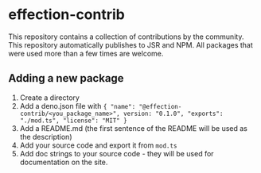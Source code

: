 # effection-contrib

This repository contains a collection of contributions by the community. This
repository automatically publishes to JSR and NPM. All packages that were used
more than a few times are welcome.

## Adding a new package

1. Create a directory
2. Add a deno.json file with
   `{ "name": "@effection-contrib/<you_package_name>", version: "0.1.0", "exports": "./mod.ts", "license": "MIT" }`
3. Add a README.md (the first sentence of the README will be used as the
   description)
4. Add your source code and export it from `mod.ts`
5. Add doc strings to your source code - they will be used for documentation on
   the site.
